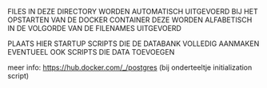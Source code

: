 FILES IN DEZE DIRECTORY WORDEN AUTOMATISCH UITGEVOERD BIJ HET OPSTARTEN VAN DE DOCKER CONTAINER
DEZE WORDEN ALFABETISCH IN DE VOLGORDE VAN DE FILENAMES UITGEVOERD

PLAATS HIER STARTUP SCRIPTS DIE DE DATABANK VOLLEDIG AANMAKEN
EVENTUEEL OOK SCRIPTS DIE DATA TOEVOEGEN

meer info: https://hub.docker.com/_/postgres (bij onderteeltje initialization script)